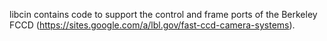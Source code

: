 libcin contains code to support the control and frame ports of the
Berkeley FCCD (https://sites.google.com/a/lbl.gov/fast-ccd-camera-systems).

